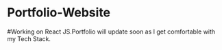 # Portfolio-Website
#Working on React JS.Portfolio will update soon as I get comfortable with my Tech Stack.
